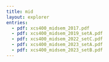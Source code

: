 ```yaml
---
title: mid
layout: explorer
entries:
  - pdf: xcs400_midsem_2017.pdf
  - pdf: xcs400_midsem_2019_setA.pdf
  - pdf: xcs400_midsem_2022_setC.pdf
  - pdf: xcs400_midsem_2023_setA.pdf
  - pdf: xcs400_midsem_2023_setB.pdf
---
```

